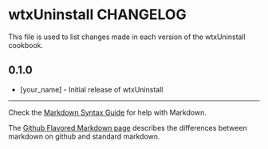 wtxUninstall CHANGELOG
======================

This file is used to list changes made in each version of the wtxUninstall cookbook.

0.1.0
-----
- [your_name] - Initial release of wtxUninstall

- - -
Check the [Markdown Syntax Guide](http://daringfireball.net/projects/markdown/syntax) for help with Markdown.

The [Github Flavored Markdown page](http://github.github.com/github-flavored-markdown/) describes the differences between markdown on github and standard markdown.
